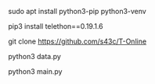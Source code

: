 
sudo apt install python3-pip python3-venv

pip3 install telethon==0.19.1.6

git clone https://github.com/s43c/T-Online

python3 data.py

python3 main.py
